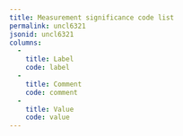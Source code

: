 ```yaml
---
title: Measurement significance code list
permalink: uncl6321
jsonid: uncl6321
columns:
  - 
    title: Label
    code: label
  - 
    title: Comment
    code: comment
  - 
    title: Value
    code: value
---
```

